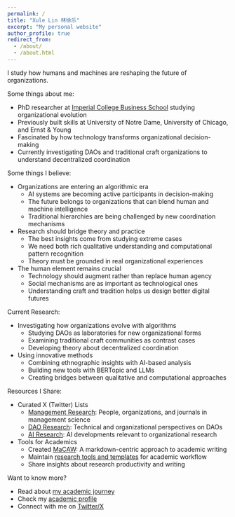 ```yaml
---
permalink: /
title: "Xule Lin 林徐乐"
excerpt: "My personal website"
author_profile: true
redirect_from:
  - /about/
  - /about.html
---
```


I study how humans and machines are reshaping the future of organizations.

Some things about me:
* PhD researcher at [Imperial College Business School](https://www.imperial.ac.uk/business-school/faculty-research/academic-areas/management-entrepreneurship/) studying organizational evolution
* Previously built skills at University of Notre Dame, University of Chicago, and Ernst & Young
* Fascinated by how technology transforms organizational decision-making
* Currently investigating DAOs and traditional craft organizations to understand decentralized coordination

Some things I believe:
* Organizations are entering an algorithmic era
    * AI systems are becoming active participants in decision-making
    * The future belongs to organizations that can blend human and machine intelligence
    * Traditional hierarchies are being challenged by new coordination mechanisms
* Research should bridge theory and practice
    * The best insights come from studying extreme cases
    * We need both rich qualitative understanding and computational pattern recognition
    * Theory must be grounded in real organizational experiences
* The human element remains crucial
    * Technology should augment rather than replace human agency
    * Social mechanisms are as important as technological ones
    * Understanding craft and tradition helps us design better digital futures

Current Research:
* Investigating how organizations evolve with algorithms
    * Studying DAOs as laboratories for new organizational forms
    * Examining traditional craft communities as contrast cases
    * Developing theory about decentralized coordination
* Using innovative methods
    * Combining ethnographic insights with AI-based analysis
    * Building new tools with BERTopic and LLMs
    * Creating bridges between qualitative and computational approaches

Resources I Share:
* Curated X (Twitter) Lists
    * [Management Research](https://twitter.com/i/lists/1186983495517773825): People, organizations, and journals in management science
    * [DAO Research](https://twitter.com/i/lists/1176535611269898240): Technical and organizational perspectives on DAOs
    * [AI Research](https://twitter.com/i/lists/1761815451116413191): AI developments relevant to organizational research
* Tools for Academics
    * Created [MaCAW](https://linxule.com/posts/2023/10/macaw/): A markdown-centric approach to academic writing
    * Maintain [research tools and templates](https://github.com/linxule/themes) for academic workflow
    * Share insights about research productivity and writing

Want to know more?
* Read about [my academic journey](https://linxule.com/posts/2020/05/so-what-are-you-studying/)
* Check my [academic profile](https://www.imperial.ac.uk/people/xule.lin)
* Connect with me on [Twitter/X](https://twitter.com/linxule)